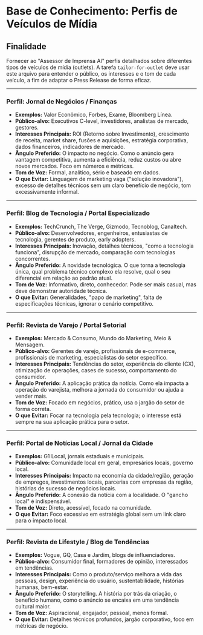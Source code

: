 # Base de Conhecimento: Perfis de Veículos de Mídia

## Finalidade

Fornecer ao "Assessor de Imprensa AI" perfis detalhados sobre diferentes tipos de veículos de mídia (outlets). A tarefa `tailor-for-outlet` deve usar este arquivo para entender o público, os interesses e o tom de cada veículo, a fim de adaptar o Press Release de forma eficaz.

---

### **Perfil: Jornal de Negócios / Finanças**

-   **Exemplos:** Valor Econômico, Forbes, Exame, Bloomberg Línea.
-   **Público-alvo:** Executivos C-level, investidores, analistas de mercado, gestores.
-   **Interesses Principais:** ROI (Retorno sobre Investimento), crescimento de receita, market share, fusões e aquisições, estratégia corporativa, dados financeiros, indicadores de mercado.
-   **Ângulo Preferido:** O impacto no negócio. Como o anúncio gera vantagem competitiva, aumenta a eficiência, reduz custos ou abre novos mercados. Foco em números e métricas.
-   **Tom de Voz:** Formal, analítico, sério e baseado em dados.
-   **O que Evitar:** Linguagem de marketing vaga ("solução inovadora"), excesso de detalhes técnicos sem um claro benefício de negócio, tom excessivamente informal.

---

### **Perfil: Blog de Tecnologia / Portal Especializado**

-   **Exemplos:** TechCrunch, The Verge, Gizmodo, Tecnoblog, Canaltech.
-   **Público-alvo:** Desenvolvedores, engenheiros, entusiastas de tecnologia, gerentes de produto, early adopters.
-   **Interesses Principais:** Inovação, detalhes técnicos, "como a tecnologia funciona", disrupção de mercado, comparação com tecnologias concorrentes.
-   **Ângulo Preferido:** A novidade tecnológica. O que torna a tecnologia única, qual problema técnico complexo ela resolve, qual o seu diferencial em relação ao padrão atual.
-   **Tom de Voz:** Informativo, direto, conhecedor. Pode ser mais casual, mas deve demonstrar autoridade técnica.
-   **O que Evitar:** Generalidades, "papo de marketing", falta de especificações técnicas, ignorar o cenário competitivo.

---

### **Perfil: Revista de Varejo / Portal Setorial**

-   **Exemplos:** Mercado & Consumo, Mundo do Marketing, Meio & Mensagem.
-   **Público-alvo:** Gerentes de varejo, profissionais de e-commerce, profissionais de marketing, especialistas do setor específico.
-   **Interesses Principais:** Tendências do setor, experiência do cliente (CX), otimização de operações, cases de sucesso, comportamento do consumidor.
-   **Ângulo Preferido:** A aplicação prática da notícia. Como ela impacta a operação do varejista, melhora a jornada do consumidor ou ajuda a vender mais.
-   **Tom de Voz:** Focado em negócios, prático, usa o jargão do setor de forma correta.
-   **O que Evitar:** Focar na tecnologia pela tecnologia; o interesse está sempre na sua aplicação prática para o setor.

---

### **Perfil: Portal de Notícias Local / Jornal da Cidade**

-   **Exemplos:** G1 Local, jornais estaduais e municipais.
-   **Público-alvo:** Comunidade local em geral, empresários locais, governo local.
-   **Interesses Principais:** Impacto na economia da cidade/região, geração de empregos, investimentos locais, parcerias com empresas da região, histórias de sucesso de negócios locais.
-   **Ângulo Preferido:** A conexão da notícia com a localidade. O "gancho local" é indispensável.
-   **Tom de Voz:** Direto, acessível, focado na comunidade.
-   **O que Evitar:** Foco excessivo em estratégia global sem um link claro para o impacto local.

---

### **Perfil: Revista de Lifestyle / Blog de Tendências**

-   **Exemplos:** Vogue, GQ, Casa e Jardim, blogs de influenciadores.
-   **Público-alvo:** Consumidor final, formadores de opinião, interessados em tendências.
-   **Interesses Principais:** Como o produto/serviço melhora a vida das pessoas, design, experiência do usuário, sustentabilidade, histórias humanas, bem-estar.
-   **Ângulo Preferido:** O storytelling. A história por trás da criação, o benefício humano, como o anúncio se encaixa em uma tendência cultural maior.
-   **Tom de Voz:** Aspiracional, engajador, pessoal, menos formal.
-   **O que Evitar:** Detalhes técnicos profundos, jargão corporativo, foco em métricas de negócio.